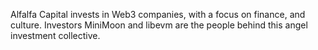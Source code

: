 Alfalfa Capital invests in Web3 companies, with a focus on finance, and culture.
Investors MiniMoon and libevm are the people behind this angel investment collective.
